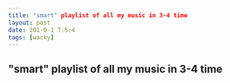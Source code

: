 ```yaml
---
title: "smart" playlist of all my music in 3-4 time
layout: post
date: 201-0-1 T:5:4
tags: [wacky]
---
```

## "smart" playlist of all my music in 3-4 time

